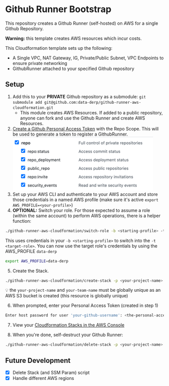 # Github Runner Bootstrap
This repository creates a Github Runner (self-hosted) on AWS for a single Github Repository. 

**Warning:** this template creates AWS resources which incur costs.

This Cloudformation template sets up the following:
* A Single VPC, NAT Gateway, IG, Private/Public Subnet, VPC Endpoints to ensure private networking
* GithubRunner attached to your specified Github repository 

## Setup
1. Add this to your **PRIVATE** Github repository as a submodule: `git submodule add git@github.com:data-derp/github-runner-aws-cloudformation.git`
   * This module creates AWS Resources. If added to a public repository, anyone can fork and use the Github Runner and create AWS Resources.
2. [Create a Github Personal Access Token](https://docs.github.com/en/github/authenticating-to-github/creating-a-personal-access-token) with the Repo Scope. This will be used to generate a token to register a GithubRunner.
![github-repo-scope](./assets/github-repo-scope.png)
3. Set up your AWS CLI and authenticate to your AWS account and store those credentials in a named AWS profile (make sure it's active `export AWS_PROFILE=<your-profile>`)
4. **OPTIONAL:** Switch your role.  For those expected to assume a role (within the same account) to perform AWS operations, there is a helper function:
```bash
./github-runner-aws-cloudformation/switch-role -b <starting-profile> -t <target-role>
```
This uses credentials in your `-b <starting-profile>` to switch into the `-t <target-role>`. You can now use the target role's credentials by using the AWS_PROFILE `data-derp`
```bash
export AWS_PROFILE=data-derp
```
5. Create the Stack. 
```bash
./github-runner-aws-cloudformation/create-stack -p <your-project-name> -m <your-team-name> -r <aws-region> -u <your-github-username>
```
:bulb: the `your-project-name` and `your-team-name` must be globally unique as an AWS S3 bucket is created (this resource is globally unique)

6. When prompted, enter your Personal Access Token (created in step 1)
```bash
Enter host password for user 'your-github-username': <the-personal-access-token>
```

7. View your [Cloudformation Stacks in the AWS Console](https://eu-central-1.console.aws.amazon.com/cloudformation/home?region=eu-central-1#/stacks)

8. When you're done, self-destruct your Github Runner:
```bash
./github-runner-aws-cloudformation/delete-stack -p <your-project-name> -m <your-team-name> -r <aws-region>
```
## Future Development
- [x] Delete Stack (and SSM Param) script
- [x] Handle different AWS regions